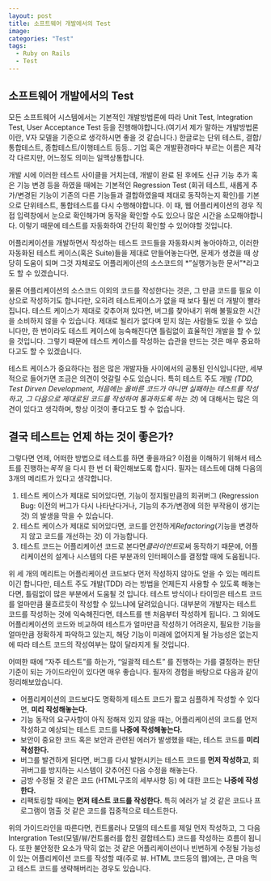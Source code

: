```yaml
---
layout: post
title: 소프트웨어 개발에서의 Test
image:
categories: "Test"
tags:
  - Ruby on Rails
  - Test
---
```


## 소프트웨어 개발에서의 Test

모든 소프트웨어 시스템에서는 기본적인 개발방법론에 따라 Unit Test, Integration Test, User Acceptance Test 등을 진행해야합니다.(여기서 제가 말하는 개발방법론이란, V자 모델을 기준으로 생각하시면 좋을 것 같습니다.)
한글로는 단위 테스트, 결합/통합테스트, 종합테스트/이행테스트 등등.. 기업 혹은 개발환경마다 부르는 이름은 제각각 다르지만, 어느정도 의미는 일맥상통합니다.

개발 시에 이러한 테스트 사이클을 거치는데, 개발이 완료 된 후에도 신규 기능 추가 혹은 기능 변경 등을 하였을 때에는 기본적인 Regression Test (회귀 테스트, 새롭게 추가/변경된 기능이 기존의 다른 기능들과 결합하였을때 제대로 동작하는지 확인)를 기본으로 단위테스트, 통합테스트를 다시 수행해야합니다. 이 때, 웹 어플리케이션의 경우 직접 입력창에서 눈으로 확인해가며 동작을 확인할 수도 있으나 많은 시간을 소모해야합니다. 이렇기 때문에 테스트를 자동화하여 간단히 확인할 수 있어야할 것입니다.

어플리케이션을 개발하면서 작성하는 테스트 코드들을 자동화시켜 놓아야하고, 이러한 자동화된 테스트 케이스(혹은 Suite)들을 제대로 만들어놓는다면, 문제가 생겼을 때 상당히 도움이 되며 그것 자체로도 어플리케이션의 소스코드의 *”실행가능한 문서”*라고도 할 수 있겠습니다.

물론 어플리케이션의 소스코드 이외의 코드를 작성한다는 것은, 그 만큼 코드를 필요 이상으로 작성하기도 합니다만, 오히려 테스트케이스가 없을 때 보다 훨씬 더 개발이 빨라집니다. 테스트 케이스가 제대로 갖추어져 있다면, 버그를 찾아내기 위해 불필요한 시간을 소비하지 않을 수 있습니다. 제대로 될리가 없다며 믿지 않는 사람들도 있을 수 있습니다만, 한 번이라도 테스트 케이스에 능숙해진다면 틀림없이 효율적인 개발을 할 수 있을 것입니다. 그렇기 때문에 테스트 케이스를 작성하는 습관을 만드는 것은 매우 중요하다고도 할 수 있겠습니다.

테스트 케이스가 중요하다는 점은 많은 개발자들 사이에서의 공통된 인식입니다만, 세부적으로 들어가면 조금은 의견이 엇갈릴 수도 있습니다. 특히 테스트 주도 개발 _(TDD, Test Dirven Development, 처음에는 올바른 코드가 아니면 실패하는 테스트를 작성하고, 그 다음으로 제대로된 코드를 작성하여 통과하도록 하는 것)_ 에 대해서는 많은 의견이 있다고 생각하며, 항상 이것이 좋다고도 할 수 없습니다.

## 결국 테스트는 언제 하는 것이 좋은가?
그렇다면 언제, 어떠한 방법으로 테스트를 하면 좋을까요? 이점을 이해하기 위해서 테스트를 진행하는*목적* 을 다시 한 번 더 확인해보도록 합시다. 필자는 테스트에 대해 다음의 3개의 메리트가 있다고 생각합니다.

1. 테스트 케이스가 제대로 되어있다면, 기능이 정지될만큼의 회귀버그 (Regression Bug: 이전의 버그가 다시 나타난다거나, 기능의 추가/변경에 의한 부작용이 생기는 것) 의 발생을 막을 수 있습니다.
2. 테스트 케이스가 제대로 되어있다면, 코드를 안전하게*Refactoring*(기능을 변경하지 않고 코드를 개선하는 것) 이 가능합니다.
3. 테스트 코드는 어플리케이션 코드로 본다면*클라이언트*로써 동작하기 때문에, 어플리케이션의 설계나 시스템의 다른 부분과의 인터페이스를 결정할 때에 도움됩니다.

위 세 개의 메리트는 어플리케이션 코드보다 먼저 작성하지 않아도 얻을 수 있는 메리트이긴 합니다만, 테스트 주도 개발(TDD) 라는 방법을 언제든지 사용할 수 있도록 해놓는다면, 틀림없이 많은 부분에서 도움될 것 입니다. 테스트 방식이나 타이밍은 테스트 코드를 얼마만큼 물흐르듯이 작성할 수 있느냐에 달려있습니다. 대부분의 개발자는 테스트 코드를 작성하는 것에 익숙해진다면, 테스트를 맨 처음부터 작성하게 됩니다. 그 외에도 어플리케이션의 코드와 비교하여 테스트가 얼마만큼 작성하기 어려운지, 필요한 기능을 얼마만큼 정확하게 파악하고 있는지, 해당 기능이 미래에 없어지게 될 가능성은 없는지에 따라 테스트 코드의 작성여부는 많이 달라지게 될 것입니다.

어떠한 때에 “자주 테스트”를 하는가, “일괄적 테스트” 를 진행하는 가를 결정하는 판단기준이 되는 가이드라인이 있다면 매우 좋습니다. 필자의 경험을 바탕으로 다음과 같이 정리해보았습니다.

* 어플리케이션의 코드보다도 명확하게 테스트 코드가 짧고 심플하게 작성할 수 있다면, **미리 작성해놓는다.**
* 기능 동작의 요구사항이 아직 정해져 있지 않을 때는, 어플리케이션의 코드를 먼저 작성하고 예상되는 테스트 코드를 **나중에 작성해놓는다.**
* 보안이 중요한 코드 혹은 보안과 관련된 에러가 발생했을 때는, 테스트 코드를 **미리 작성한다.**
* 버그를 발견하게 된다면, 버그를 다시 발현시키는 테스트 코드를 **먼저 작성하고**, 회귀버그를 방지하는 시스템이 갖추어진 다음 수정을 해놓는다.
* 금방 수정될 것 같은 코드 (HTML구조의 세부사항 등) 에 대한 코드는 **나중에 작성한다.**
* 리팩토링할 때에는 **먼저 테스트 코드를 작성한다.** 특히 에러가 날 것 같은 코드나 프로그램이 멈출 것 같은 코드를 집중적으로 테스트한다.

위의 가이드라인을 따른다면, 컨트롤러나 모델의 테스트를 제일 먼저 작성하고, 그 다음 Intergration Test(모델/뷰/컨트롤러를 합친 결합테스트) 코드를 작성하는 흐름이 됩니다. 또한 불안정한 요소가 딱히 없는 것 같은 어플리케이션이나 빈번하게 수정될 가능성이 있는 어플리케이션 코드를 작성할 때(주로 뷰. HTML 코드등의 웹)에는, 큰 마음 먹고 테스트 코드를 생략해버리는 경우도 있습니다.
